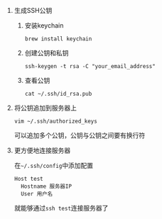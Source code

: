 1. 生成SSH公钥

   1. 安装keychain

      ```shell
      brew install keychain
      ```

   2. 创建公钥和私钥

      ```shell
      ssh-keygen -t rsa -C "your_email_address"
      ```

   3. 查看公钥

      ```shell
      cat ~/.ssh/id_rsa.pub
      ```

2. 将公钥追加到服务器上

   ```shell
   vim ~/.ssh/authorized_keys
   ```

   可以追加多个公钥，公钥与公钥之间要有换行符

3. 更方便地连接服务器

   在`~/.ssh/config`中添加配置

   ```shell
   Host test
     Hostname 服务器IP
     User 用户名
   ```

   就能够通过`ssh test`连接服务器了